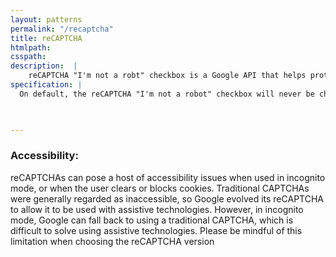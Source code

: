 ```yaml
---
layout: patterns
permalink: "/recaptcha"
title: reCAPTCHA
htmlpath:
csspath: 
description:  |
    reCAPTCHA "I'm not a robt" checkbox is a Google API that helps protect websites from spam and abuse. It uses advanced risk analysis techniques to tell humans and bots apart. Use reCAPTCHA anytime you feel the page is at risk for fraud or abuse.
specification: |
  On default, the reCAPTCHA "I'm not a robot" checkbox will never be checked. To integrate the reCAPTCHA widget into our page, follow [Google's instructions](https://developers.google.com/recaptcha/intro#recaptcha-audience) for integrating the recaptcha API into our page. 
 


---
```

<!--- if extra information is needed for this pattern, write here in Markdown. -->
<!--- to learn markdown format go to https://docs.github.com/en/github/writing-on-github/basic-writing-and-formatting-syntax -->

### Accessibility:
reCAPTCHAs can pose a host of accessibility issues when used in incognito mode, or when the user clears or blocks cookies. Traditional CAPTCHAs were generally regarded as inaccessible, so Google evolved its reCAPTCHA to allow it to be used with assistive technologies. However, in incognito mode, Google can fall back to using a traditional CAPTCHA, which is difficult to solve using assistive technologies. Please be mindful of this limitation when choosing the reCAPTCHA version